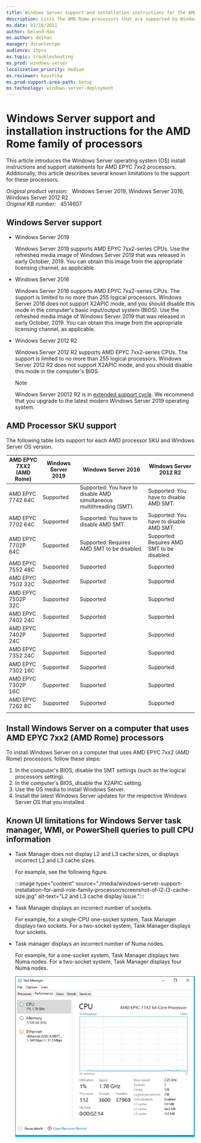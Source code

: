 ```yaml
---
title: Windows Server support and installation instructions for the AMD Rome family of processors
description: Lists the AMD Rome processors that are supported by Windows Server 2019, Windows Server 2016, and Windows Server 2012 R2. Additionally lists support caveats and installation instructions.
ms.date: 02/16/2021
author: Deland-Han
ms.author: delhan
manager: dscontentpm
audience: itpro
ms.topic: troubleshooting
ms.prod: windows-server
localization_priority: medium
ms.reviewer: kaushika
ms.prod-support-area-path: Setup
ms.technology: windows-server-deployment
---
```

# Windows Server support and installation instructions for the AMD Rome family of processors

This article introduces the Windows Server operating system (OS) install instructions and support statements for AMD EPYC 7xx2 processors. Additionally, this article describes several known limitations to the support for these processors.

_Original product version:_ &nbsp; Windows Server 2019, Windows Server 2016, Windows Server 2012 R2  
_Original KB number:_ &nbsp; 4514607

## Windows Server support

- Windows Server 2019

    Windows Server 2019 supports AMD EPYC 7xx2-series CPUs. Use the refreshed media image of Windows Server 2019 that was released in early October, 2019. You can obtain this image from the appropriate licensing channel, as applicable.

- Windows Server 2016

    Windows Server 2016 supports AMD EPYC 7xx2-series CPUs. The support is limited to no more than 255 logical processors. Windows Server 2016 does not support X2APIC mode, and you should disable this mode in the computer's basic input/output system (BIOS). Use the refreshed media image of Windows Server 2019 that was released in early October, 2019. You can obtain this image from the appropriate licensing channel, as applicable.

- Windows Server 2012 R2

    Windows Server 2012 R2 supports AMD EPYC 7xx2-series CPUs. The support is limited to no more than 255 logical processors. Windows Server 2012 R2 does not support X2APIC mode, and you should disable this mode in the computer's BIOS.

    > [!NOTE]
    > Windows Server 20012 R2 is in [extended support cycle](/lifecycle/products/?alpha=Windows%20Server%202012%20R2). We recommend that you upgrade to the latest modern Windows Server 2019 operating system.

## AMD Processor SKU support

The following table lists support for each AMD processor SKU and Windows Server OS version.

|AMD EPYC 7XX2 (AMD Rome)|Windows Server 2019|Windows Server 2016|Windows Server 2012 R2|
|---|---|---|---|
|AMD EPYC 7742 64C|Supported|Supported: You have to disable AMD simultaneous multithreading (SMT).|Supported: You have to disable AMD SMT.|
|AMD EPYC 7702 64C|Supported|Supported: You have to disable AMD SMT.|Supported: You have to disable AMD SMT.|
|AMD EPYC 7702P 64C|Supported|Supported: Requires AMD SMT to be disabled.|Supported: Requires AMD SMT to be disabled.|
|AMD EPYC 7552 48C|Supported|Supported|Supported|
|AMD EPYC 7502 32C|Supported|Supported|Supported|
|AMD EPYC 7502P 32C|Supported|Supported|Supported|
|AMD EPYC 7402 24C|Supported|Supported|Supported|
|AMD EPYC 7402P 24C|Supported|Supported|Supported|
|AMD EPYC 7352 24C|Supported|Supported|Supported|
|AMD EPYC 7302 16C|Supported|Supported|Supported|
|AMD EPYC 7302P 16C|Supported|Supported|Supported|
|AMD EPYC 7262 8C|Supported|Supported|Supported|
|||||

## Install Windows Server on a computer that uses AMD EPYC 7xx2 (AMD Rome) processors

To install Windows Server on a computer that uses AMD EPYC 7xx2 (AMD Rome) processors, follow these steps:

1. In the computer's BIOS, disable the SMT settings (such as the logical processors setting).
2. In the computer's BIOS, disable the X2APIC setting.
3. Use the OS media to install Windows Server.
4. Install the latest Windows Server updates for the respective Windows Server OS that you installed.

## Known UI limitations for Windows Server task manager, WMI, or PowerShell queries to pull CPU information

- Task Manager does not display L2 and L3 cache sizes, or displays incorrect L2 and L3 cache sizes.

    For example, see the following figure.

    :::image type="content" source="./media/windows-server-support-installation-for-amd-role-family-processor/screenshot-of-l2-l3-cache-size.jpg" alt-text="L2 and L3 cache display issue.":::

- Task Manager displays an incorrect number of sockets.

    For example, for a single-CPU one-socket system, Task Manager displays two sockets. For a two-socket system, Task Manager displays four sockets.

- Task manager displays an incorrect number of Numa nodes.

    For example, for a one-socket system, Task Manager displays two Numa nodes. For a two-socket system, Task Manager displays four Numa nodes.

    ![Task manager](./media/windows-server-support-installation-for-amd-role-family-processor/screenshot-of-numa-nodes.png)
